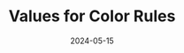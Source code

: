 ---
layout:             page
title:              Values for Color Rules
published:          true
date:               2024-05-15
modified:           2024-05-15
order:              /calendar-pro/fields/value-color-rules
---